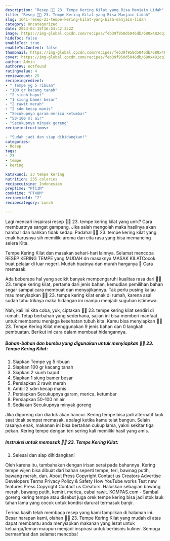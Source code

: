 ```yaml
---
description: "Resep 👩‍🍳 23. Tempe Kering Kilat yang Bisa Manjain Lidah"
title: "Resep 👩‍🍳 23. Tempe Kering Kilat yang Bisa Manjain Lidah"
slug: 1641-resep-23-tempe-kering-kilat-yang-bisa-manjain-lidah
category: Uncategorized
date: 2023-03-15T16:53:42.352Z
image: https://img-global.cpcdn.com/recipes/feb39f950d5046db/680x482cq70/23-tempe-kering-kilat-foto-resep-utama.jpg
hideToc: false
enableToc: true
enableTocContent: false
thumbnail: https://img-global.cpcdn.com/recipes/feb39f950d5046db/680x482cq70/23-tempe-kering-kilat-foto-resep-utama.jpg
cover: https://img-global.cpcdn.com/recipes/feb39f950d5046db/680x482cq70/23-tempe-kering-kilat-foto-resep-utama.jpg
author: Admin
authorAv: notfound
ratingvalue: 4
reviewcount: 25
recipeingredient:
- " Tempe yg 5 ribuan"
- "100 gr kacang tanah"
- "2 siunh baput"
- "1 siung bamer besar"
- "2 rawit merah"
- "2 sdm kecap manis"
- "Secukupnya garam merica ketumbar"
- "50-100 ml air"
- "Secukupnya minyak goreng"
recipeinstructions:

- "Sudah jadi dan siap dihidangkan!"
categories:
- Resep
tags:
- 23
- tempe
- kering

katakunci: 23 tempe kering 
nutrition: 235 calories
recipecuisine: Indonesian
preptime: "PT11M"
cooktime: "PT48M"
recipeyield: "2"
recipecategory: Lunch

---
```





Lagi mencari inspirasi resep 👩‍🍳 23. tempe kering kilat yang unik? Cara membuatnya sangat gampang. Jika salah mengolah maka hasilnya akan hambar dan bahkan tidak sedap. Padahal 👩‍🍳 23. tempe kering kilat yang enak harusnya sih memiliki aroma dan cita rasa yang bisa memancing selera Kita.





Tempe Kering Kilat dan masakan sehari-hari lainnya. Selamat mencoba RESEP KERING TEMPE yang MUDAH dn masaknya MASAK KILATCocok buat pelajar di luar negeri. Mudah buatnya dan murah harganya 🥰 Cara memasak.

Ada beberapa hal yang sedikit banyak mempengaruhi kualitas rasa dari 👩‍🍳 23. tempe kering kilat, pertama dari jenis bahan, kemudian pemilihan bahan segar sampai cara membuat dan menyajikannya. Tak perlu pusing kalau mau menyiapkan 👩‍🍳 23. tempe kering kilat enak di rumah, karena asal sudah tahu triknya maka hidangan ini mampu menjadi suguhan istimewa.






Nah, kali ini kita coba, yuk, ciptakan 👩‍🍳 23. tempe kering kilat sendiri di rumah. Tetap berbahan yang sederhana, sajian ini bisa memberi manfaat untuk membantu menjaga kesehatan tubuh kita. Kamu bisa menyiapkan 👩‍🍳 23. Tempe Kering Kilat menggunakan 9 jenis bahan dan 0 langkah pembuatan. Berikut ini cara dalam membuat hidangannya.

<!--inarticleads1-->

##### Bahan-bahan dan bumbu yang digunakan untuk menyiapkan 👩‍🍳 23. Tempe Kering Kilat:

1. Siapkan  Tempe yg 5 ribuan
1. Siapkan 100 gr kacang tanah
1. Siapkan 2 siunh baput
1. Siapkan 1 siung bamer besar
1. Persiapkan 2 rawit merah
1. Ambil 2 sdm kecap manis
1. Persiapkan Secukupnya garam, merica, ketumbar
1. Persiapkan 50-100 ml air
1. Sediakan Secukupnya minyak goreng


Jika digoreng dan diaduk akan hancur. Kering tempe bisa jadi alternatif lauk saat tidak sempat memasak, apalagi ketika kamu telat bangun. Selain rasanya enak, makanan ini bisa bertahan cukup lama, yakni sekitar tiga pekan. Kering tempe dengan teri sering kali memiliki hasil yang amis. 

<!--inarticleads2-->

##### Instruksi untuk memasak 👩‍🍳 23. Tempe Kering Kilat:


1. Selesai dan siap dihidangkan!

Oleh karena itu, tambahakan dengan irisan serai pada bahannya. Kering tempe wijen bisa dibuat dari bahan seperti tempe, teri, bawnag putih, bawang merah, dan. About Press Copyright Contact us Creators Advertise Developers Terms Privacy Policy &amp; Safety How YouTube works Test new features Press Copyright Contact us Creators. Haluskan sebagian bawang merah, bawang putih, kemiri, merica, cabai rawit. KOMPAS.com - Sambal goreng kering tempe atau disebut juga orek tempe kering bisa jadi stok lauk tahan lama yang cocok untuk kondisi darurat termasuk banjir. 

Terima kasih telah membaca resep yang kami tampilkan di halaman ini. Besar harapan kami, olahan 👩‍🍳 23. Tempe Kering Kilat yang mudah di atas dapat membantu anda menyiapkan makanan yang lezat untuk keluarga/teman maupun menjadi inspirasi untuk berbisnis kuliner. Semoga bermanfaat dan selamat mencoba!
